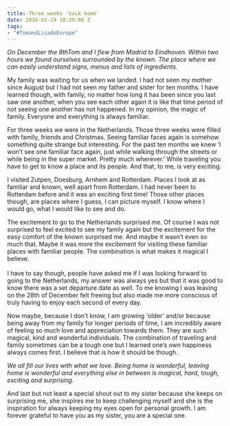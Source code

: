 ```yaml
---
title: Three weeks 'back home'
date: 2016-01-19 18:29:00 Z
tags:
- "#TomandLisadoEurope"
---
```


*On December the 8thTom and I flew from Madrid to Eindhoven. Within two hours we found ourselves surrounded by the known. The place where we can easily understand signs, menus and lists of ingredients.*

My family was waiting for us when we landed. I had not seen my mother since August but I had not seen my father and sister for ten months. I have learned though, with family, no matter how long it has been since you last saw one another, when you see each other again it is like that time period of not seeing one another has not happened. In my opinion, the magic of family. Everyone and everything is always familiar.

For three weeks we were in the Netherlands. Those three weeks were filled with family, friends and Christmas. Seeing familiar faces again is somehow something quite strange but interesting. For the past ten months we knew ‘I won’t see one familiar face again, just while walking through the streets or while being in the super market. Pretty much wherever.’ While traveling you have to get to know a place and its people. And that, to me, is very exciting.

I visited Zutpen, Doesburg, Arnhem and Rotterdam. Places I look at as familiar and known, well apart from Rotterdam. I had never been to Rotterdam before and it was an exciting first time! Those other places though, are places where I guess, I can picture myself. I know where I would go, what I would like to see and do.

The excitement to go to the Netherlands surprised me. Of course I was not surprised to feel excited to see my family again but the excitement for the easy comfort of the known surprised me. And maybe it wasn’t even so much that. Maybe it was more the excitement for visiting these familiar places with familiar people. The combination is what makes it magical I believe. \
\
I have to say though, people have asked me if I was looking forward to going to the Netherlands, my answer was always yes but that it was good to know there was a set departure date as well. To me knowing I was leaving on the 28th of December felt freeing but also made me more conscious of truly having to enjoy each second of every day.

Now maybe, because I don’t know, I am growing 'older’ and/or because being away from my family for longer periods of time, I am incredibly aware of feeling so much love and appreciation towards them. They are such magical, kind and wonderful individuals. The combination of traveling and family sometimes can be a tough one but I learned one’s own happiness always comes first. I believe that is how it should be though.

*We all fill our lives with what we love. Being home is wonderful, leaving home is wonderful and everything else in between is magical, hard, tough, exciting and surprising.*

And last but not least a special shout out to my sister because she keeps on surprising me, she inspires me to keep challenging myself and she is the inspiration for always keeping my eyes open for personal growth. I am forever grateful to have you as my sister, you are a special one.